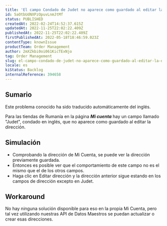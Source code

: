```yaml
---
title: 'El campo Condado de Judet no aparece como guardado al editar la dirección en Rumanía mi cuenta.'
id: 5aOtbUdNXPzOpuvLnmJtMf
status: PUBLISHED
createdAt: 2022-02-24T14:52:37.615Z
updatedAt: 2022-11-25T22:02:22.409Z
publishedAt: 2022-11-25T22:02:22.409Z
firstPublishedAt: 2022-05-18T18:46:59.023Z
contentType: knownIssue
productTeam: Order Management
author: 2mXZkbi0oi061KicTExNjo
tag: Order Management
slug: el-campo-condado-de-judet-no-aparece-como-guardado-al-editar-la-direccion-en-rumania-mi-cuenta
locale: es
kiStatus: Backlog
internalReference: 394658
---
```


## Sumario

<div class="alert alert-info">
  <p>Este problema conocido ha sido traducido automáticamente del inglés.</p>
</div>


Para las tiendas de Rumanía en la página _**Mi cuenta**_ hay un campo llamado "Judet", condado en inglés, que no aparece como guardado al editar la dirección.



## Simulación



- Comprobando la dirección de Mi Cuenta, se puede ver la dirección previamente guardada.
- Entonces es posible ver que el comportamiento de este campo no es el mismo que el de los otros campos.
- Haga clic en Editar dirección y la dirección anterior sigue estando en los campos de dirección excepto en Judet.



## Workaround


No hay ninguna solución disponible para eso en la propia Mi Cuenta, pero tal vez utilizando nuestras API de Datos Maestros se puedan actualizar o crear esas direcciones.

